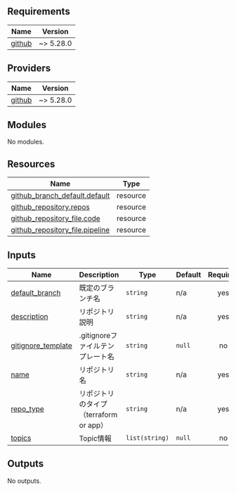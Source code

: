 <!-- BEGIN_TF_DOCS -->
## Requirements

| Name | Version |
|------|---------|
| <a name="requirement_github"></a> [github](#requirement\_github) | ~> 5.28.0 |

## Providers

| Name | Version |
|------|---------|
| <a name="provider_github"></a> [github](#provider\_github) | ~> 5.28.0 |

## Modules

No modules.

## Resources

| Name | Type |
|------|------|
| [github_branch_default.default](https://registry.terraform.io/providers/integrations/github/latest/docs/resources/branch_default) | resource |
| [github_repository.repos](https://registry.terraform.io/providers/integrations/github/latest/docs/resources/repository) | resource |
| [github_repository_file.code](https://registry.terraform.io/providers/integrations/github/latest/docs/resources/repository_file) | resource |
| [github_repository_file.pipeline](https://registry.terraform.io/providers/integrations/github/latest/docs/resources/repository_file) | resource |

## Inputs

| Name | Description | Type | Default | Required |
|------|-------------|------|---------|:--------:|
| <a name="input_default_branch"></a> [default\_branch](#input\_default\_branch) | 既定のブランチ名 | `string` | n/a | yes |
| <a name="input_description"></a> [description](#input\_description) | リポジトリ説明 | `string` | n/a | yes |
| <a name="input_gitignore_template"></a> [gitignore\_template](#input\_gitignore\_template) | .gitignoreファイルテンプレート名 | `string` | `null` | no |
| <a name="input_name"></a> [name](#input\_name) | リポジトリ名 | `string` | n/a | yes |
| <a name="input_repo_type"></a> [repo\_type](#input\_repo\_type) | リポジトリのタイプ（terraform or app） | `string` | n/a | yes |
| <a name="input_topics"></a> [topics](#input\_topics) | Topic情報 | `list(string)` | `null` | no |

## Outputs

No outputs.
<!-- END_TF_DOCS -->